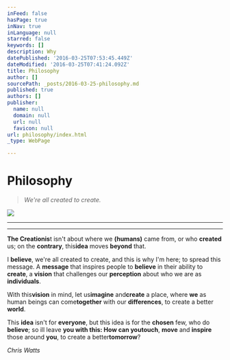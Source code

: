 ```yaml
---
inFeed: false
hasPage: true
inNav: true
inLanguage: null
starred: false
keywords: []
description: Why
datePublished: '2016-03-25T07:53:45.449Z'
dateModified: '2016-03-25T07:41:24.092Z'
title: Philosophy
author: []
sourcePath: _posts/2016-03-25-philosophy.md
published: true
authors: []
publisher:
  name: null
  domain: null
  url: null
  favicon: null
url: philosophy/index.html
_type: WebPage

---
```

# Philosophy

> _We're all created to create._

![](https://the-grid-user-content.s3-us-west-2.amazonaws.com/278de72f-9721-4a7b-8365-0c73a4da275f.jpg)

****

****

**The Creationis**t isn't about where we **(humans)** came from, or who **created** us; on the **contrary**, this**idea** moves **beyond** that.

I **believe**, we're all created to create, and this is why I'm here; to spread this message. A **message** that inspires people to **believe** in their ability to **create**, a **vision** that challenges our **perception** about who we are as **individuals**. 

With this**vision** in mind, let us**imagine** and**create** a place, where **we** as human beings can come**together** with our **differences**, to create a better **world**.

This **idea** isn't for **everyone**, but this idea is for the **chosen** few, who do **believe**; so ill leave **you **with this: How can you**touch**, **move** and **inspire** those around **you**, to create a better**tomorrow**?

_Chris Watts_